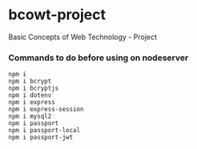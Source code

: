 # bcowt-project
Basic Concepts of Web Technology - Project
### Commands to do before using on nodeserver
```
npm i
npm i bcrypt
npm i bcryptjs
npm i dotenv
npm i express
npm i express-session
npm i mysql2
npm i passport
npm i passport-local
npm i passport-jwt
```